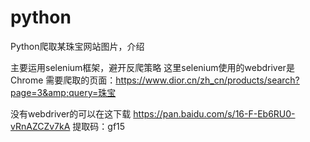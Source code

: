 # python
Python爬取某珠宝网站图片，介绍

主要运用selenium框架，避开反爬策略
这里selenium使用的webdriver是 Chrome
需要爬取的页面：https://www.dior.cn/zh_cn/products/search?page=3&amp;query=珠宝

没有webdriver的可以在这下载
https://pan.baidu.com/s/16-F-Eb6RU0-vRnAZCZv7kA
提取码：gf15
